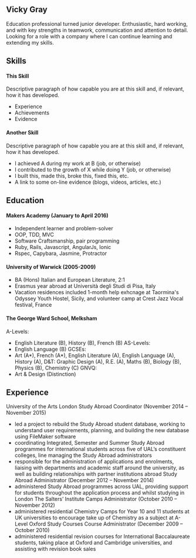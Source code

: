 ## Vicky Gray

Education professional turned junior developer. Enthusiastic, hard working, and with key strengths in teamwork, communication and attention to detail. Looking for a role with a company where I can continue learning and extending my skills.


## Skills

#### This Skill

Descriptive paragraph of how capable you are at this skill and, if relevant, how it has developed.

- Experience
- Achievements
- Evidence

#### Another Skill

Descriptive paragraph of how capable you are at this skill and, if relevant, how it has developed.

- I achieved A during my work at B (job, or otherwise)
- I contributed to the growth of X while doing Y (job, or otherwise)
- I built this, made this, broke this, fixed this, etc.
- A link to some on-line evidence (blogs, videos, articles, etc.)

## Education

#### Makers Academy (January to April 2016)

- Independent learner and problem-solver
- OOP, TDD, MVC
- Software Craftsmanship, pair programming
- Ruby, Rails, Javascript, AngularJs, Ionic
- Rspec, Capybara, Jasmine, Protractor 

#### University of Warwick (2005-2009)

- BA (Hons) Italian and European Literature, 2:1
- Erasmus year abroad at Università degli Studi di Pisa, Italy
- Vacation residences included 1-month help exhcnage at Taormina's Odyssey Youth Hostel, Sicily, and
  volunteer camp at Crest Jazz Vocal festival, France

#### The George Ward School, Melksham
A-Levels:
  - English Literature (B), History (B), French (B)
AS-Levels:
  - English Language (B)
GCSEs: 
  - Art (A*), French (A*), English Literature (A), English Language (A), History (A), D&T: Graphic Design (A), R.E. (A),         Maths (B), Biology (B), Physics (B), Chemistry (C)
GNVQ: 
  - Art & Design (Distinction)

## Experience

University of the Arts London
Study Abroad Coordinator (November 2014 – November 2015)
* led a project to rebuild the Study Abroad student database, working to understand user requirements, planning, and building the new database using FileMaker software
* coordinating Integrated, Semester and Summer Study Abroad programmes for international students across five of UAL’s constituent colleges, line managing the Study Abroad administrators
* responsible for the administration of applications and enrolments, liaising with departments and academic staff around the university, as well as building relationships with partner institutions abroad
Study Abroad Administrator (December 2012 – November 2014)
* administered Study Abroad programmes across UAL, providing support for students throughout the application process and whilst studying in London
The Salters’ Institute
Camps Administrator (October 2010 – November 2012)
* administered residential Chemistry Camps for Year 10 and 11 students at UK universities to encourage take up of Chemistry as a subject at A-Level
Oxford Study Courses
Course Administrator (December 2009 – October 2010)
* administered residential revision courses for International Baccalaureate students, taking place at Oxford and Cambridge universities, and assisting with revision book sales
